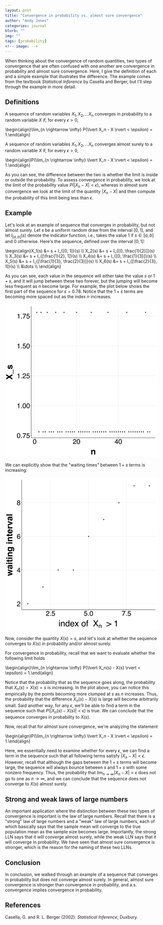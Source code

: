 ```yaml
---
layout: post
title: "Convergence in probability vs. almost sure convergence"
author: "Andy Jones"
categories: journal
blurb: ""
img: ""
tags: [probability]
<!-- image: -->
---
```



When thinking about the convergence of random quantities, two types of convergence that are often confused with one another are convergence in probability and almost sure convergence. Here, I give the definition of each and a simple example that illustrates the difference. The example comes from the textbook *Statistical Inference* by Casella and Berger, but I'll step through the example in more detail.

## Definitions

A sequence of random variables $X_1, X_2, \dots X_n$ converges in probability to a random variable $X$ if, for every $\epsilon > 0$, 

\begin{align}\lim_{n \rightarrow \infty} P(\lvert X_n - X \rvert < \epsilon) = 1.\end{align}


A sequence of random variables $X_1, X_2, \dots X_n$ converges almost surely to a random variable $X$ if, for every $\epsilon > 0$, 

\begin{align}P(\lim_{n \rightarrow \infty} \lvert X_n - X \rvert < \epsilon) = 1.\end{align}

As you can see, the difference between the two is whether the limit is inside or outside the probability. To assess convergence in probability, we look at the limit of the probability value $P(\lvert X_n - X \rvert < \epsilon)$, whereas in almost sure convergence we look at the limit of the quantity $\lvert X_n - X \rvert$ and then compute the probability of this limit being less than $\epsilon$.

## Example

Let's look at an example of sequence that converges in probability, but not almost surely. Let $s$ be a uniform random draw from the interval $[0, 1]$, and let $I_{[a, b]}(s)$ denote the indicator function, i.e., takes the value $1$ if $s \in [a, b]$ and $0$ otherwise. Here's the sequence, defined over the interval $[0, 1]$:

\begin{align}X_1(s) &= s + I_{[0, 1]}(s) \\\ X_2(s) &= s + I_{[0, \frac{1}{2}]}(s) \\\ X_3(s) &= s + I_{[\frac{1}{2}, 1]}(s) \\\ X_4(s) &= s + I_{[0, \frac{1}{3}]}(s) \\\ X_5(s) &= s + I_{[\frac{1}{3}, \frac{2}{3}]}(s) \\\ X_6(s) &= s + I_{[\frac{2}{3}, 1]}(s) \\\ &\dots \\\ \end{align}

As you can see, each value in the sequence will either take the value $s$ or $1 + s$, and it will jump between these two forever, but the jumping will become less frequent as $n$ become large. For example, the plot below shows the first part of the sequence for $s = 0.78$. Notice that the $1 + s$ terms are becoming more spaced out as the index $n$ increases.

![Convergence plot](/assets/sequence_plot.png)

We can explicitly show that the "waiting times" between $1 + s$ terms is increasing:

![Waiting plot](/assets/waiting_time_plot.png)

Now, consider the quantity $X(s) = s$, and let's look at whether the sequence converges to $X(s)$ in probability and/or almost surely.

For convergence in probability, recall that we want to evaluate whether the following limit holds

\begin{align}\lim_{n \rightarrow \infty} P(\lvert X_n(s) - X(s) \rvert < \epsilon) = 1.\end{align}

Notice that the probability that as the sequence goes along, the probability that $X_n(s) = X(s) = s$ is increasing. In the plot above, you can notice this empirically by the points becoming more clumped at $s$ as $n$ increases. Thus, the probability that the difference $X_n(s) - X(s)$ is large will become arbitrarily small. Said another way, for any $\epsilon$, we'll be able to find a term in the sequence such that $P(\lvert X_n(s) - X(s) \rvert < \epsilon)$ is true. We can conclude that the sequence converges in probability to $X(s)$.

Now, recall that for almost sure convergence, we're analyzing the statement

\begin{align}P(\lim_{n \rightarrow \infty} \lvert X_n - X \rvert < \epsilon) = 1.\end{align}

Here, we essentially need to examine whether for every $\epsilon$, we can find a term in the sequence such that all following terms satisfy $\lvert X_n - X \rvert < \epsilon$. However, recall that although the gaps between the $1 + s$ terms will become large, the sequence will always bounce between $s$ and $1 + s$ with some nonzero frequency. Thus, the probability that $\lim_{n \rightarrow \infty} \lvert X_n - X \rvert < \epsilon$ does not go to one as $n \rightarrow \infty$, and we can conclude that the sequence does not converge to $X(s)$ almost surely.

## Strong and weak laws of large numbers

An important application where the distinction between these two types of convergence is important is the law of large numbers. Recall that there is a "strong" law of large numbers and a "weak" law of large numbers, each of which basically says that the sample mean will converge to the true population mean as the sample size becomes large. Importantly, the strong LLN says that it will converge almost surely, while the weak LLN says that it will converge in probability. We have seen that almost sure convergence is stronger, which is the reason for the naming of these two LLNs.

## Conclusion

In conclusion, we walked through an example of a sequence that converges in probability but does not converge almost surely. In general, almost sure convergence is stronger than convergence in probability, and a.s. convergence implies convergence in probability.

## References

Casella, G. and R. L. Berger (2002): *Statistical Inference*, Duxbury.


